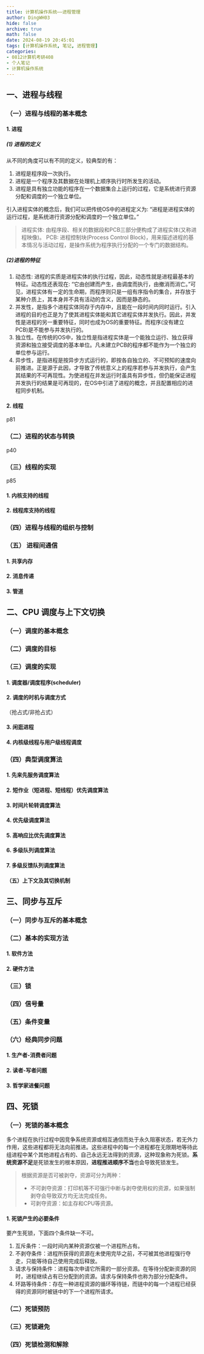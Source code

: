 ```yaml
---
title: 计算机操作系统——进程管理
author: DingWH03
hide: false
archive: true
math: false
date: 2024-08-19 20:45:01
tags: [计算机操作系统, 笔记, 进程管理]
categories: 
- 0812计算机考研408
- 个人笔记
- 计算机操作系统
---
```


## 一、进程与线程

### （一）进程与线程的基本概念

#### 1. 进程

##### (1) 进程的定义

从不同的角度可以有不同的定义，较典型的有：

1. 进程是程序段一次执行。
2. 进程是一个程序及其数据在处理机上顺序执行时所发生的活动。
3. 进程是具有独立功能的程序在一个数据集合上运行的过程，它是系统进行资源分配和调度的一个独立单位。

引入进程实体的概念后，我们可以把传统OS中的进程定义为: “进程是进程实体的运行过程，是系统进行资源分配和调度的一个独立单位。”

> 进程实体: 由程序段、相关的数据段和PCB三部分便构成了进程实体(又称进程映像)。
> PCB: 进程控制块(Process Control Block)，用来描述进程的基本情况与活动过程，是操作系统为程序执行分配的一个专门的数据结构。

##### (2)进程的特征

1. 动态性: 进程的实质是进程实体的执行过程，因此，动态性就是进程最基本的特征。动态性还表现在: “它由创建而产生，由调度而执行，由撤消而消亡。”可见，进程实体有一定的生命期，而程序则只是一组有序指令的集合，并存放于某种介质上，其本身并不具有活动的含义，因而是静态的。
2. 并发性，是指多个进程实体同存于内存中，且能在一段时间内同时运行。引入进程的目的也正是为了使其进程实体能和其它进程实体并发执行。因此，并发性是进程的另一重要特征，同时也成为OS的重要特征。而程序(没有建立 PCB)是不能参与并发执行的。
3. 独立性。在传统的OS中，独立性是指进程实体是一个能独立运行、独立获得资源和独立接受调度的基本单位。凡未建立PCB的程序都不能作为一个独立的单位参与运行。
4. 异步性，是指进程是按异步方式运行的，即按各自独立的、不可预知的速度向前推进。正是源于此因，才导致了传统意义上的程序若参与并发执行，会产生其结果的不可再现性。为使进程在并发运行时虽具有异步性，但仍能保证进程并发执行的结果是可再现的，在OS中引进了进程的概念，并且配置相应的进程同步机制。

#### 2. 线程

p81

### （二）进程的状态与转换

p40

### （三）线程的实现

p85

#### 1. 内核支持的线程

#### 2. 线程库支持的线程

### （四）进程与线程的组织与控制

### （五） 进程间通信

#### 1. 共享内存

#### 2. 消息传递

#### 3. 管道

## 二、CPU 调度与上下文切换

### （一）调度的基本概念

### （二）调度的目标

### （三）调度的实现

#### 1. 调度器/调度程序(scheduler)

#### 2. 调度的时机与调度方式

（抢占式/非抢占式）

#### 3. 闲逛进程

#### 4. 内核级线程与用户级线程调度

### （四）典型调度算法

#### 1. 先来先服务调度算法

#### 2. 短作业（短进程、短线程）优先调度算法

#### 3. 时间片轮转调度算法

#### 4. 优先级调度算法

#### 5. 高响应比优先调度算法

#### 6. 多级队列调度算法

#### 7. 多级反馈队列调度算法

#### （五）上下文及其切换机制

## 三、同步与互斥

### （一）同步与互斥的基本概念

### （二）基本的实现方法

#### 1. 软件方法

#### 2. 硬件方法

### （三）锁

### （四）信号量

### （五）条件变量

### （六）经典同步问题

#### 1. 生产者-消费者问题

#### 2. 读者-写者问题

#### 3. 哲学家进餐问题

## 四、死锁

### （一）死锁的基本概念

多个进程在执行过程中因竞争系统资源或相互通信而处于永久阻塞状态，若无外力作用，这些进程都将无法向前推进。这些进程中的每一个进程都在无限期地等待此组进程中某个其他进程占有的、自己永远无法得到的资源，这种现象称为死锁。**系统资源不足**是死锁发生的根本原因，**进程推进顺序不当**也会导致死锁发生。

> 根据资源是否可被剥夺，资源可分为两种：
>
> - 不可剥夺资源：打印机等不可强行中断与剥夺使用权的资源，如果强制剥夺会导致双方均无法完成任务。
> - 可剥夺资源：如主存和CPU等资源。

#### 1. 死锁产生的必要条件

要产生死锁，下面四个条件缺一不可。

1. 互斥条件：一段时间内某种资源仅被一个进程所占有。
2. 不剥夺条件：进程所获得的资源在未使用完毕之前，不可被其他进程强行夺走，只能等待自己使用完成后释放。
3. 请求与保持条件：进程每次申请它所需的一部分资源。在等待分配新资源的同时，进程继续占有已分配到的资源。请求与保持条件也称为部分分配条件。
4. 环路等待条件：存在一种进程资源的循环等待链，而链中的每一个进程已经获得的资源同时被链中的下一个进程所请求。

### （二）死锁预防

### （三）死锁避免

### （四）死锁检测和解除
